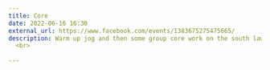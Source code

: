 ```yaml
---
title: Core
date: 2022-06-16 16:30
external_url: https://www.facebook.com/events/1383675275475665/
description: Warm up jog and then some group core work on the south lawn of the Courthouse. Later at 5&#58;30 pm we will join the rest of the group at Soul Ride for urban trail running. Bring a mat of beach towel.<br>
  <br>
  
---
```

